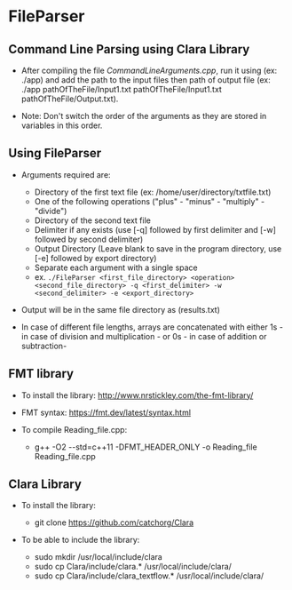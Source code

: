 # FileParser

## Command Line Parsing using Clara Library

- After compiling the file *CommandLineArguments.cpp*, run it using (ex: ./app) and add the path to the input files then path of output file (ex: ./app   pathOfTheFile/Input1.txt  pathOfTheFile/Input1.txt   pathOfTheFile/Output.txt).

- Note: Don't switch the order of the arguments as they are stored in variables in this order.

## Using FileParser

- Arguments required are:

  - Directory of the first text file (ex: /home/user/directory/txtfile.txt)
  - One of the following operations ("plus" - "minus" - "multiply" - "divide")
  - Directory of the second text file
  - Delimiter if any exists (use [-q] followed by first delimiter and [-w] followed by second delimiter)
  - Output Directory (Leave blank to save in the program directory, use [-e] followed by export directory)
  - Separate each argument with a single space
  - ex. `./FileParser <first_file_directory> <operation> <second_file_directory> -q <first_delimiter> -w <second_delimiter> -e <export_directory>`

- Output will be in the same file directory as (results.txt)

- In case of different file lengths, arrays are concatenated with either 1s - in case of division and multiplication - or 0s - in case of addition or subtraction-

## FMT library

   - To install the library:
       <http://www.nrstickley.com/the-fmt-library/>

   - FMT syntax:
       <https://fmt.dev/latest/syntax.html>

   - To compile Reading_file.cpp:
      - g++ -O2 --std=c++11 -DFMT_HEADER_ONLY -o Reading_file Reading_file.cpp

## Clara Library 

   - To install the library: 
     - git clone <https://github.com/catchorg/Clara>

   - To be able to include the library:
     - sudo mkdir /usr/local/include/clara
     - sudo cp Clara/include/clara.* /usr/local/include/clara/
     - sudo cp Clara/include/clara_textflow.* /usr/local/include/clara/


